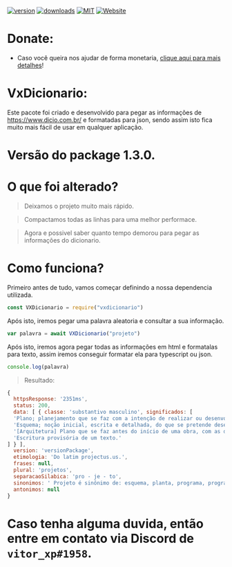 [![version][version-img]][version-url]
[![downloads][downloads-mes-img]][donwloads-url]
[![MIT][licence-img]][licence-url]
[![Website][website-img]][website-url]

# Donate:
- Caso você queira nos ajudar de forma monetaria, [clique aqui para mais detalhes](https://link.mercadopago.com.br/counting)!
# VxDicionario:
  
Este pacote foi criado e desenvolvido para pegar as informações de https://www.dicio.com.br/ e formatadas para json, sendo assim isto fica muito mais fácil de usar em qualquer aplicação.

# Versão do package 1.3.0.
# O que foi alterado?
> Deixamos o projeto muito mais rápido.

> Compactamos todas as linhas para uma melhor performace.
  
> Agora e possivel saber quanto tempo demorou para pegar as informações do dicionario.

# Como funciona?
Primeiro antes de tudo, vamos começar definindo a nossa dependencia utilizada.
```js
const VXDicionario = require("vxdicionario")
```
Após isto, iremos pegar uma palavra aleatoria e consultar a sua informação.

```js
var palavra = await VXDicionario("projeto")
```
Após isto, iremos agora pegar todas as informações em html e formatalas para texto, assim iremos conseguir formatar ela para typescript ou json.
```js
console.log(palavra)
```
> Resultado:
```js
{
  httpsResponse: '2351ms',
  status: 200,
  data: [ { classe: 'substantivo masculino', significados: [
  'Plano; planejamento que se faz com a intenção de realizar ou desenvolver alguma coisa: projeto de lei.',
  'Esquema; noção inicial, escrita e detalhada, do que se pretende desenvolver; aquilo que se pretende realizar, de acordo com esse esquema: projeto de pesquisa; projeto de limpeza do Rio Tietê.',
  '[Arquitetura] Plano que se faz antes do início de uma obra, com as descrições, cálculos, orçamento: o projeto de uma igreja.',
  'Escritura provisória de um texto.'
] } ],
  version: 'versionPackage',
  etimologia: 'Do latim projectus.us.',
  frases: null,
  plural: 'projetos',
  separacaoSilabica: 'pro - je - to',
  sinonimos: ' Projeto é sinônimo de: esquema, planta, programa, programação, esboço, plano, traço, traçado, prospecto ',
  antonimos: null
}
```

# **Caso tenha alguma duvida, então entre em contato via Discord de `vitor_xp#1958`.**



[version-img]: https://img.shields.io/npm/v/vxdicionario
[version-url]: https://www.npmjs.com/package/vxdicionario
[donwloads-img]: https://img.shields.io/npm/dt/vxdicionario
[licence-url]: https://github.com/vitorxcp/VxDicionario/blob/HEAD/LICENSE
[donwloads-url]: https://npmcharts.com/compare/vxdicionario?minimal=true
[downloads-mes-img]: https://img.shields.io/npm/dm/vxdicionario
[licence-img]: https://img.shields.io/npm/l/vxdicionario?color=blue
[website-img]: https://img.shields.io/website?down_color=vitorxp.squareweb.app&down_message=vitorxp.squareweb.app&up_message=vitorxp.squareweb.app&url=https%3A%2F%2Fvitorxp.squareweb.app
[website-url]: https://vitorxp.squareweb.app/